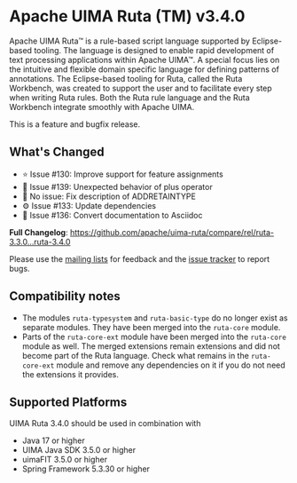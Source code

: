 <!--
***************************************************************
* Licensed to the Apache Software Foundation (ASF) under one
* or more contributor license agreements.  See the NOTICE file
* distributed with this work for additional information
* regarding copyright ownership.  The ASF licenses this file
* to you under the Apache License, Version 2.0 (the
* "License"); you may not use this file except in compliance
* with the License.  You may obtain a copy of the License at
*
*   http://www.apache.org/licenses/LICENSE-2.0
* 
* Unless required by applicable law or agreed to in writing,
* software distributed under the License is distributed on an
* "AS IS" BASIS, WITHOUT WARRANTIES OR CONDITIONS OF ANY
* KIND, either express or implied.  See the License for the
* specific language governing permissions and limitations
* under the License.
***************************************************************
-->
   
# Apache UIMA Ruta (TM) v3.4.0

Apache UIMA Ruta™ is a rule-based script language supported by Eclipse-based tooling.
The language is designed to enable rapid development of text processing applications within Apache UIMA&#8482;. 
A special focus lies on the intuitive and flexible domain specific language for defining 
patterns of annotations. The Eclipse-based tooling for Ruta, called the Ruta Workbench,
was created to support the user and to facilitate every step when writing Ruta rules. Both the 
Ruta rule language and the Ruta Workbench integrate smoothly with Apache UIMA.

This is a feature and bugfix release.

## What's Changed
* ⭐️ Issue #130: Improve support for feature assignments
* 🦟 Issue #139: Unexpected behavior of plus operator
* 📘 No issue: Fix description of ADDRETAINTYPE
* ⚙️ Issue #133: Update dependencies
* 📘 Issue #136: Convert documentation to Asciidoc

**Full Changelog**: https://github.com/apache/uima-ruta/compare/rel/ruta-3.3.0...ruta-3.4.0

Please use the [mailing lists](https://uima.apache.org/mail-lists.html) for feedback and the [issue tracker](https://github.com/apache/uima-ruta/issues) to report bugs.

## Compatibility notes
* The modules `ruta-typesystem` and `ruta-basic-type` do no longer exist as separate modules. They have
  been merged into the `ruta-core` module.
* Parts of the `ruta-core-ext` module have been merged into the `ruta-core` module as well. The merged
  extensions remain extensions and did not become part of the Ruta language. Check what remains in
  the `ruta-core-ext` module and remove any dependencies on it if you do not need the extensions it
  provides.

## Supported Platforms

UIMA Ruta 3.4.0 should be used in combination with

- Java 17 or higher
- UIMA Java SDK 3.5.0 or higher
- uimaFIT 3.5.0 or higher
- Spring Framework 5.3.30 or higher
